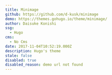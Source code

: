 ```yaml
---
title: Minimage
github: https://github.com/d-kusk/minimage
demo: https://themes.gohugo.io/theme/minimage/
author: Daisuke Konishi
ssg:
  - Hugo
cms:
  - No Cms
date: 2017-11-04T10:52:19.000Z
description: Hugo's theme
stale: false
disabled: true
disabled_reason: demo url not found
---
```

